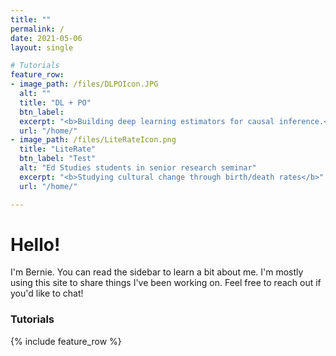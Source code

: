 ```yaml
---
title: ""
permalink: /
date: 2021-05-06
layout: single

# Tutorials
feature_row:
- image_path: /files/DLPOIcon.JPG
  alt: ""
  title: "DL + PO"
  btn_label: 
  excerpt: "<b>Building deep learning estimators for causal inference.</b> Gentle intro to Tensorflow."
  url: "/home/"
- image_path: /files/LiteRateIcon.png
  title: "LiteRate"
  btn_label: "Test"
  alt: "Ed Studies students in senior research seminar"
  excerpt: "<b>Studying cultural change through birth/death rates</b>"
  url: "/home/"

---
```

# Hello!
I'm Bernie. You can read the sidebar to learn a bit about me. I'm mostly using this site to share things I've been working on. Feel free to reach out if you'd like to chat!
### Tutorials
{% include feature_row %}
